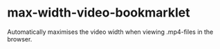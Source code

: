 # max-width-video-bookmarklet

Automatically maximises the video width when viewing .mp4-files in the browser.
